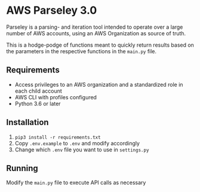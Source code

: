 # AWS Parseley 3.0

Parseley is a parsing- and iteration tool intended to operate over a large number of AWS accounts, using an AWS Organization as source of truth.

This is a hodge-podge of functions meant to quickly return results based on the parameters in the respective functions in the `main.py` file.


## Requirements
* Access privileges to an AWS organization and a standardized role in each child account
* AWS CLI with profiles configured
* Python 3.6 or later

## Installation

1. `pip3 install -r requirements.txt`
2. Copy `.env.example` to `.env` and modify accordingly
3. Change which `.env` file you want to use in `settings.py`

## Running

Modify the `main.py` file to execute API calls as necessary